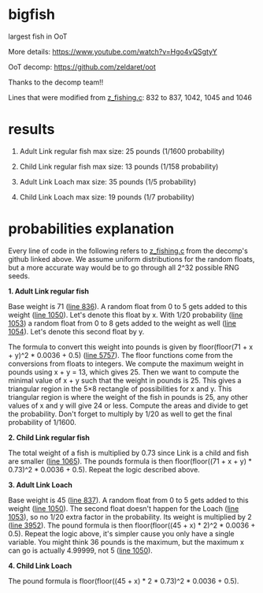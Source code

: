 # bigfish
largest fish in OoT

More details: https://www.youtube.com/watch?v=Hgo4vQSgtyY

OoT decomp: https://github.com/zeldaret/oot

Thanks to the decomp team!!

Lines that were modified from [z_fishing.c](https://github.com/zeldaret/oot/blob/3d61fb85efa13203db2e4888c9e892833a164277/src/overlays/actors/ovl_Fishing/z_fishing.c): 832 to 837, 1042, 1045 and 1046

# results
1. Adult Link regular fish max size: 25 pounds (1/1600 probability)

2. Child Link regular fish max size: 13 pounds (1/158 probability)

3. Adult Link Loach max size: 35 pounds (1/5 probability)

4. Child Link Loach max size: 19 pounds (1/7 probability)

# probabilities explanation
Every line of code in the following refers to [z_fishing.c](https://github.com/zeldaret/oot/blob/3d61fb85efa13203db2e4888c9e892833a164277/src/overlays/actors/ovl_Fishing/z_fishing.c) from the decomp's github linked above. We assume uniform distributions for the random floats, but a more accurate way would be to go through all 2^32 possible RNG seeds.


**1. Adult Link regular fish**

Base weight is 71 ([line 836](https://github.com/zeldaret/oot/blob/3d61fb85efa13203db2e4888c9e892833a164277/src/overlays/actors/ovl_Fishing/z_fishing.c#L836)). A random float from 0 to 5 gets added to this weight ([line 1050](https://github.com/zeldaret/oot/blob/3d61fb85efa13203db2e4888c9e892833a164277/src/overlays/actors/ovl_Fishing/z_fishing.c#L1050)). Let's denote this float by x. With 1/20 probability ([line 1053](https://github.com/zeldaret/oot/blob/3d61fb85efa13203db2e4888c9e892833a164277/src/overlays/actors/ovl_Fishing/z_fishing.c#L1053)) a random float from 0 to 8 gets added to the weight as well ([line 1054](https://github.com/zeldaret/oot/blob/3d61fb85efa13203db2e4888c9e892833a164277/src/overlays/actors/ovl_Fishing/z_fishing.c#L1054)). Let's denote this second float by y.

The formula to convert this weight into pounds is given by floor(floor(71 + x + y)^2 * 0.0036 + 0.5) ([line 5757](https://github.com/zeldaret/oot/blob/3d61fb85efa13203db2e4888c9e892833a164277/src/overlays/actors/ovl_Fishing/z_fishing.c#L5757)). The floor functions come from the conversions from floats to integers. We compute the maximum weight in pounds using x + y = 13, which gives 25. Then we want to compute the minimal value of x + y such that the weight in pounds is 25. This gives a triangular region in the 5×8 rectangle of possibilities for x and y. This triangular region is where the weight of the fish in pounds is 25, any other values of x and y will give 24 or less. Compute the areas and divide to get the probability. Don't forget to multiply by 1/20 as well to get the final probability of 1/1600.


**2. Child Link regular fish**

The total weight of a fish is multiplied by 0.73 since Link is a child and fish are smaller ([line 1065](https://github.com/zeldaret/oot/blob/3d61fb85efa13203db2e4888c9e892833a164277/src/overlays/actors/ovl_Fishing/z_fishing.c#L1065)). The pounds formula is then floor(floor((71 + x + y) * 0.73)^2 * 0.0036 + 0.5). Repeat the logic described above.


**3. Adult Link Loach**

Base weight is 45 ([line 837](https://github.com/zeldaret/oot/blob/3d61fb85efa13203db2e4888c9e892833a164277/src/overlays/actors/ovl_Fishing/z_fishing.c#L837)). A random float from 0 to 5 gets added to this weight ([line 1050](https://github.com/zeldaret/oot/blob/3d61fb85efa13203db2e4888c9e892833a164277/src/overlays/actors/ovl_Fishing/z_fishing.c#L1050)). The second float doesn't happen for the Loach ([line 1053](https://github.com/zeldaret/oot/blob/3d61fb85efa13203db2e4888c9e892833a164277/src/overlays/actors/ovl_Fishing/z_fishing.c#L1053)), so no 1/20 extra factor in the probability. Its weight is multiplied by 2 ([line 3952](https://github.com/zeldaret/oot/blob/3d61fb85efa13203db2e4888c9e892833a164277/src/overlays/actors/ovl_Fishing/z_fishing.c#L3952)). The pound formula is then floor(floor((45 + x) * 2)^2 * 0.0036 + 0.5). Repeat the logic above, it's simpler cause you only have a single variable. You might think 36 pounds is the maximum, but the maximum x can go is actually 4.99999, not 5 ([line 1050](https://github.com/zeldaret/oot/blob/3d61fb85efa13203db2e4888c9e892833a164277/src/overlays/actors/ovl_Fishing/z_fishing.c#L1050)).

**4. Child Link Loach**

The pound formula is floor(floor((45 + x) * 2 * 0.73)^2 * 0.0036 + 0.5).
